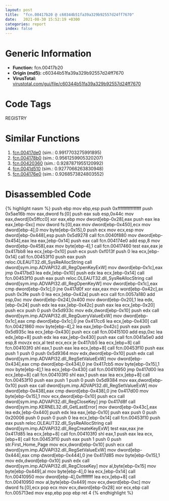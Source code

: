 ```yaml
---
layout: post
title:  "fcn.00417b20 @ c60344b51fa39a329b92557d24ff7670"
date:   2021-08-30 15:52:19 +0300
categories: report
index: false
---
```


# Generic Information
- **Function:** fcn.00417b20
- **Origin (md5):** c60344b51fa39a329b92557d24ff7670
- **VirusTotal:** [virustotal.com/gui/file/c60344b51fa39a329b92557d24ff7670][virustotal_ref]

# Code Tags
<span class="tag" id="REGISTRY">REGISTRY</span>


# Similar Functions

1. [fcn.00417de0][similar_1_ref] (sim.: 0.9917703275991895)
2. [fcn.004178b0][similar_2_ref] (sim.: 0.9561259905320207)
3. [fcn.00420360][similar_3_ref] (sim.: 0.9287871955120992)
4. [fcn.0041d510][similar_4_ref] (sim.: 0.9277066263830948)
5. [fcn.004176e0][similar_5_ref] (sim.: 0.9268573824803552)


# Disassembled Code

{% highlight nasm %}
push ebp
mov ebp,esp
push 0xffffffffffffffff
push 0x5ae16b
mov eax,dword fs:[0]
push eax
sub esp,0x44c
mov eax,dword[0x5ffcc0]
xor eax,ebp
mov dword[ebp-0x28],eax
push eax
lea eax,[ebp-0xc]
mov dword fs:[0],eax
mov dword[ebp-0x450],ecx
mov dword[ebp-4],0
mov byte[ebp-0x15],0
push ecx
mov ecx,esp
mov dword[ebp-0x448],esp
push 0x5d9278
call fcn.0040f880
mov dword[ebp-0x454],eax
lea eax,[ebp-0x14]
push eax
call fcn.004174e0
add esp,8
mov dword[ebp-0x458],eax
mov byte[ebp-4],1
call fcn.00417460
test eax,eax
je 0x417bb8
lea ecx,[ebp-0x10]
push ecx
push 0xf013f
push 0
lea ecx,[ebp-0x14]
call fcn.00453f10
push eax
push reloc.OLEAUT32.dll_SysReAllocString
call dword[sym.imp.ADVAPI32.dll_RegOpenKeyExW]
mov dword[ebp-0x1c],eax
jmp 0x417bd3
lea edx,[ebp-0x10]
push edx
lea ecx,[ebp-0x14]
call fcn.00453f10
push eax
push reloc.OLEAUT32.dll_SysReAllocString
call dword[sym.imp.ADVAPI32.dll_RegOpenKeyW]
mov dword[ebp-0x1c],eax
cmp dword[ebp-0x1c],0
jne 0x417d0f
xor eax,eax
mov word[ebp-0x42c],ax
push 0x3fe
push 0
lea ecx,[ebp-0x42a]
push ecx
call fcn.0057a180
add esp,0xc
mov dword[ebp-0x24],0x400
mov dword[ebp-0x20],1
lea edx,[ebp-0x24]
push edx
lea eax,[ebp-0x42c]
push eax
lea ecx,[ebp-0x20]
push ecx
push 0
push 0x5d933c
mov edx,dword[ebp-0x10]
push edx
call dword[sym.imp.ADVAPI32.dll_RegQueryValueExW]
mov dword[ebp-0x1c],eax
cmp dword[ebp-0x1c],0
jne 0x417cc6
lea ecx,[ebp-0x430]
call fcn.00421860
mov byte[ebp-4],2
lea eax,[ebp-0x42c]
push eax
push 0x5d935c
lea ecx,[ebp-0x430]
push ecx
call fcn.00415100
add esp,0xc
lea edx,[ebp+8]
push edx
lea eax,[ebp-0x430]
push eax
call fcn.0041a5e0
add esp,8
movzx ecx,al
test ecx,ecx
je 0x417cb5
lea ecx,[ebp+8]
call fcn.004103f0
shl eax,1
push eax
lea ecx,[ebp+8]
call fcn.00453f10
push eax
push 1
push 0
push 0x5d9364
mov edx,dword[ebp-0x10]
push edx
call dword[sym.imp.ADVAPI32.dll_RegSetValueExW]
mov dword[ebp-0x434],eax
cmp dword[ebp-0x434],0
jne 0x417cb5
mov byte[ebp-0x15],1
mov byte[ebp-4],1
lea ecx,[ebp-0x430]
call fcn.00410950
jmp 0x417d00
lea ecx,[ebp+8]
call fcn.004103f0
shl eax,1
push eax
lea ecx,[ebp+8]
call fcn.00453f10
push eax
push 1
push 0
push 0x5d9384
mov eax,dword[ebp-0x10]
push eax
call dword[sym.imp.ADVAPI32.dll_RegSetValueExW]
mov dword[ebp-0x438],eax
cmp dword[ebp-0x438],0
jne 0x417d00
mov byte[ebp-0x15],1
mov ecx,dword[ebp-0x10]
push ecx
call dword[sym.imp.ADVAPI32.dll_RegCloseKey]
jmp 0x417d8f
call dword[sym.imp.KERNEL32.dll_GetLastError]
mov dword[ebp-0x43c],eax
lea edx,[ebp-0x440]
push edx
lea eax,[ebp-0x10]
push eax
push 0
push 0x20006
push 0
push 0
push 0
lea ecx,[ebp-0x14]
call fcn.00453f10
push eax
push reloc.OLEAUT32.dll_SysReAllocString
call dword[sym.imp.ADVAPI32.dll_RegCreateKeyExW]
test eax,eax
jne 0x417d85
lea ecx,[ebp+8]
call fcn.004103f0
shl eax,1
push eax
lea ecx,[ebp+8]
call fcn.00453f10
push eax
push 1
push 0
push str.First_Home_Page
mov ecx,dword[ebp-0x10]
push ecx
call dword[sym.imp.ADVAPI32.dll_RegSetValueExW]
mov dword[ebp-0x444],eax
cmp dword[ebp-0x444],0
jne 0x417d85
mov byte[ebp-0x15],1
mov edx,dword[ebp-0x10]
push edx
call dword[sym.imp.ADVAPI32.dll_RegCloseKey]
mov al,byte[ebp-0x15]
mov byte[ebp-0x449],al
mov byte[ebp-4],0
lea ecx,[ebp-0x14]
call fcn.00410950
mov dword[ebp-4],0xffffffff
lea ecx,[ebp+8]
call fcn.00410950
mov al,byte[ebp-0x449]
mov ecx,dword[ebp-0xc]
mov dword fs:[0],ecx
pop ecx
mov ecx,dword[ebp-0x28]
xor ecx,ebp
call fcn.005713ed
mov esp,ebp
pop ebp
ret 4
{% endhighlight %}


[similar_1_ref]: /report/fcn.00417de0@c60344b51fa39a329b92557d24ff7670
[similar_2_ref]: /report/fcn.004178b0@c60344b51fa39a329b92557d24ff7670
[similar_3_ref]: /report/fcn.00420360@c60344b51fa39a329b92557d24ff7670
[similar_4_ref]: /report/fcn.0041d510@c60344b51fa39a329b92557d24ff7670
[similar_5_ref]: /report/fcn.004176e0@c60344b51fa39a329b92557d24ff7670
[virustotal_ref]: https://www.virustotal.com/gui/file/c60344b51fa39a329b92557d24ff7670
